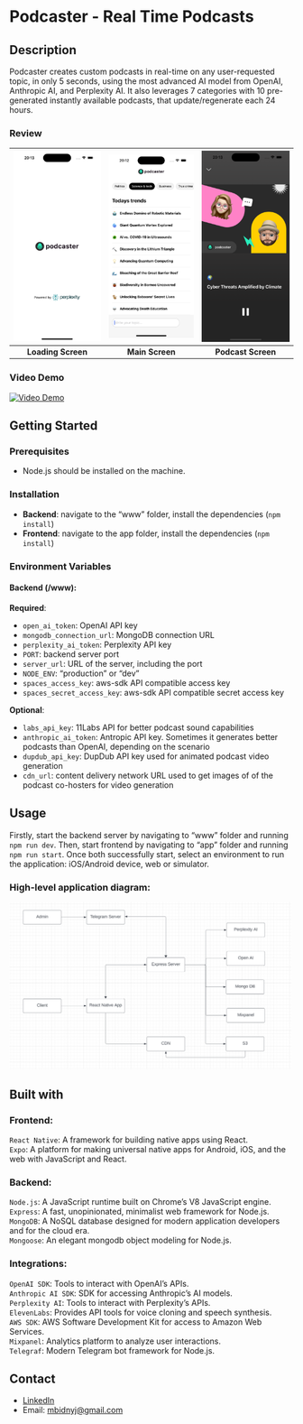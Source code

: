 # Podcaster - Real Time Podcasts

## Description

Podcaster creates custom podcasts in real-time on any user-requested topic, in only 5 seconds, using the most advanced AI model from OpenAI, Anthropic AI, and Perplexity AI. It also leverages 7 categories with 10 pre-generated instantly available podcasts, that update/regenerate each 24 hours.

### Review

<!-- <div style="display: flex; justify-content: space-between; align-items: center; width: 100%;">
    <div style="flex: 1; text-align: center; padding: 0 10px;">
        <h3>Loading Screen:</h3>
        <img src="loadingScreen.png" alt="Loading Screen" title="Loading Screen of the App" style="width: 100%; height: auto;">
    </div>
    <div style="flex: 1; text-align: center; padding: 0 10px;">
        <h3>Main Screen:</h3>
        <img src="mainScreen.png" alt="Main Screen" title="Main Screen of the App" style="width: 100%; height: auto;">
    </div>
    <div style="flex: 1; text-align: center; padding: 0 10px;">
        <h3>Podcast Screen:</h3>
        <img src="podcastScreen.png" alt="Podcast Screen" title="Podcast Screen of the App" style="width: 100%; height: auto;">
    </div>
    <div style="flex: 1; text-align: center; padding: 0 10px;">
        <h3>Video Demo:</h3>
        <video controls>
            <source src="demo.mp4" type="video/mp4">
            Your browser does not support the video tag.
        </video>
    </div>
</div> -->

| ![Loading Screen](loadingScreen.png) | ![Main Screen](mainScreen.png) | ![Podcast Screen](podcastScreen.png) |
| :----------------------------------: | :----------------------------: | :----------------------------------: |
|          **Loading Screen**          |        **Main Screen**         |          **Podcast Screen**          |

### Video Demo

[![Video Demo](https://img.youtube.com/vi/FHY2oK-uat8/0.jpg)](https://youtu.be/FHY2oK-uat8)

## Getting Started

### Prerequisites

-   Node.js should be installed on the machine.

### Installation

-   **Backend**: navigate to the “www” folder, install the dependencies (`npm install`)
-   **Frontend**: navigate to the app folder, install the dependencies (`npm install`)

### Environment Variables

#### Backend (/www):

**Required**:

-   `open_ai_token`: OpenAI API key
-   `mongodb_connection_url`: MongoDB connection URL
-   `perplexity_ai_token`: Perplexity API key
-   `PORT`: backend server port
-   `server_url`: URL of the server, including the port
-   `NODE_ENV`: “production” or “dev”
-   `spaces_access_key`: aws-sdk API compatible access key
-   `spaces_secret_access_key`: aws-sdk API compatible secret access key

**Optional**:

-   `labs_api_key`: 11Labs API for better podcast sound capabilities
-   `anthropic_ai_token`: Antropic API key. Sometimes it generates better podcasts than OpenAI, depending on the scenario
-   `dupdub_api_key`: DupDub API key used for animated podcast video generation
-   `cdn_url`: content delivery network URL used to get images of of the podcast co-hosters for video generation

## Usage

Firstly, start the backend server by navigating to “www” folder and running `npm run dev`. Then, start frontend by navigating to “app” folder and running `npm run start`. Once both successfully start, select an environment to run the application: iOS/Android device, web or simulator.

### High-level application diagram:

<img src="applicationDiagram.png" alt="Podcaster application diagram" title="Podcaster application diagram" width="500" />

## Built with

### Frontend:

`React Native`: A framework for building native apps using React.\
`Expo`: A platform for making universal native apps for Android, iOS, and the web with JavaScript and React.

### Backend:

`Node.js`: A JavaScript runtime built on Chrome’s V8 JavaScript engine.\
`Express`: A fast, unopinionated, minimalist web framework for Node.js.\
`MongoDB`: A NoSQL database designed for modern application developers and for the cloud era.\
`Mongoose`: An elegant mongodb object modeling for Node.js.

### Integrations:

`OpenAI SDK`: Tools to interact with OpenAI’s APIs.\
`Anthropic AI SDK`: SDK for accessing Anthropic’s AI models.\
`Perplexity AI`: Tools to interact with Perplexity’s APIs.\
`ElevenLabs`: Provides API tools for voice cloning and speech synthesis.\
`AWS SDK`: AWS Software Development Kit for access to Amazon Web Services.\
`Mixpanel`: Analytics platform to analyze user interactions.\
`Telegraf`: Modern Telegram bot framework for Node.js.

## Contact

-   [LinkedIn](www.linkedin.com/in/maksym-bidnyi)
-   Email: mbidnyj@gmail.com
